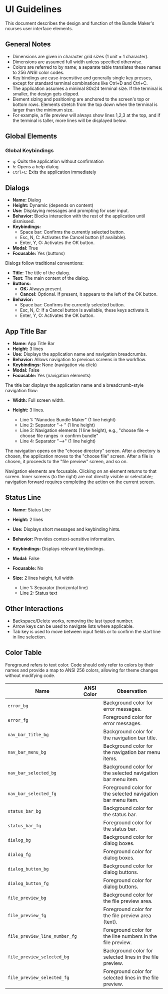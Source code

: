 # UI Guidelines

This document describes the design and function of the Bundle Maker's ncurses
user interface elements.

## General Notes

- Dimensions are given in character grid sizes (1 unit = 1 character).
- Dimensions are assumed full width unless specified otherwise.
- Colors are referred to by name; a separate table translates these names to 256
  ANSI color codes.
- Key bindings are case-insensitive and generally single key presses, except for
  standard terminal combinations like Ctrl+D and Ctrl+C.
- The application assumes a minimal 80x24 terminal size. If the terminal is
  smaller, the design gets clipped.
- Element sizing and positioning are anchored to the screen's top or bottom
  rows. Elements stretch from the top down when the terminal is larger than the
  minimum size.
- For example, a file preview will always show lines 1,2,3 at the top, and if
  the terminal is taller, more lines will be displayed below.

## Global Elements

### Global Keybindings

- `q`: Quits the application without confirmation
- `h`: Opens a help dialog
- `Ctrl+C`: Exits the application immediately

## Dialogs

- **Name:** Dialog
- **Height:** Dynamic (depends on content)
- **Use:** Displaying messages and prompting for user input.
- **Behavior:** Blocks interaction with the rest of the application until
  dismissed.
- **Keybindings:**
  - Space bar: Confirms the currently selected button.
  - Esc, N, C: Activates the Cancel button (if available).
  - Enter, Y, O: Activates the OK button.
- **Modal:** True
- **Focusable:** Yes (buttons)

Dialogs follow traditional conventions:

- **Title:** The title of the dialog.
- **Text:** The main content of the dialog.
- **Buttons:**
  - **OK:** Always present.
  - **Cancel:** Optional. If present, it appears to the left of the OK button.
- **Behavior:**
  - Space bar: Confirms the currently selected button.
  - Esc, N, C: If a Cancel button is available, these keys activate it.
  - Enter, Y, O: Activates the OK button.

## App Title Bar

- **Name:** App Title Bar
- **Height:** 3 lines
- **Use:** Displays the application name and navigation breadcrumbs.
- **Behavior:** Allows navigation to previous screens in the workflow.
- **Keybindings:** None (navigation via click)
- **Modal:** False
- **Focusable:** Yes (navigation elements)

The title bar displays the application name and a breadcrumb-style navigation
flow:

- **Width:** Full screen width.
- **Height:** 3 lines.

  - Line 1: "Nanodoc Bundle Maker" (1 line height)
  - Line 2: Separator "-> " (1 line height)
  - Line 3: Navigation elements (1 line height), e.g., "choose file -> choose
    file ranges -> confirm bundle"
  - Line 4: Separator "-->" (1 line height)

The navigation opens on the "choose directory" screen. After a directory is
chosen, the application moves to the "choose file" screen. After a file is
chosen, it proceeds to the "file preview" screen, and so on.

Navigation elements are focusable. Clicking on an element returns to that
screen. Inner screens (to the right) are not directly visible or selectable;
navigation forward requires completing the action on the current screen.

## Status Line

- **Name:** Status Line
- **Height:** 2 lines
- **Use:** Displays short messages and keybinding hints.
- **Behavior:** Provides context-sensitive information.
- **Keybindings:** Displays relevant keybindings.
- **Modal:** False
- **Focusable:** No

- **Size:** 2 lines height, full width
  - Line 1: Separator (horizontal line)
  - Line 2: Status text

## Other Interactions

- Backspace/Delete works, removing the last typed number.
- Arrow keys can be used to navigate lists where applicable.
- Tab key is used to move between input fields or to confirm the start line in
  line selection.

## Color Table

Foreground refers to text color. Code should only refer to colors by their names
and provide a map to ANSI 256 colors, allowing for theme changes without
modifying code.

| Name                          | ANSI Color | Observation                                                 |
| ----------------------------- | ---------- | ----------------------------------------------------------- |
| `error_bg`                    |            | Background color for error messages.                        |
| `error_fg`                    |            | Foreground color for error messages.                        |
| `nav_bar_title_bg`            |            | Background color for the navigation bar title.              |
| `nav_bar_menu_bg`             |            | Background color for the navigation bar menu items.         |
| `nav_bar_selected_bg`         |            | Background color for the selected navigation bar menu item. |
| `nav_bar_selected_fg`         |            | Foreground color for the selected navigation bar menu item. |
| `status_bar_bg`               |            | Background color for the status bar.                        |
| `status_bar_fg`               |            | Foreground color for the status bar.                        |
| `dialog_bg`                   |            | Background color for dialog boxes.                          |
| `dialog_fg`                   |            | Foreground color for dialog boxes.                          |
| `dialog_button_bg`            |            | Background color for dialog buttons.                        |
| `dialog_button_fg`            |            | Foreground color for dialog buttons.                        |
| `file_preview_bg`             |            | Background color for the file preview area.                 |
| `file_preview_fg`             |            | Foreground color for the file preview area (text).          |
| `file_preview_line_number_fg` |            | Foreground color for the line numbers in the file preview.  |
| `file_preview_selected_bg`    |            | Background color for selected lines in the file preview.    |
| `file_preview_selected_fg`    |            | Foreground color for selected lines in the file preview.    |
